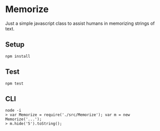 # Memorize

Just a simple javascript class to assist humans in memorizing strings of text.

## Setup

```
npm install
```

## Test

```
npm test
```

## CLI

```
node -i
> var Memorize = require('./src/Memorize'); var m = new Memorize('...');
> m.hide('5').toString();
```
